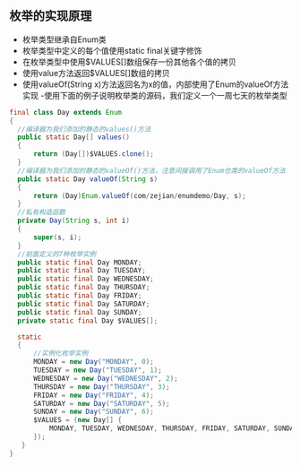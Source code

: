 ## 枚举的实现原理
  - 枚举类型继承自Enum类
  - 枚举类型中定义的每个值使用static final关键字修饰
  - 在枚举类型中使用$VALUES[]数组保存一份其他各个值的拷贝
  - 使用value方法返回$VALUES[]数组的拷贝
  - 使用valueOf(String x)方法返回名为x的值，内部使用了Enum的valueOf方法实现
  -使用下面的例子说明枚举类的源码，我们定义一个一周七天的枚举类型
  
  ```java
  final class Day extends Enum
  {
    //编译器为我们添加的静态的values()方法
    public static Day[] values()
    {
        return (Day[])$VALUES.clone();
    }
    //编译器为我们添加的静态的valueOf()方法，注意间接调用了Enum也类的valueOf方法
    public static Day valueOf(String s)
    {
        return (Day)Enum.valueOf(com/zejian/enumdemo/Day, s);
    }
    //私有构造函数
    private Day(String s, int i)
    {
        super(s, i);
    }
    //前面定义的7种枚举实例
    public static final Day MONDAY;
    public static final Day TUESDAY;
    public static final Day WEDNESDAY;
    public static final Day THURSDAY;
    public static final Day FRIDAY;
    public static final Day SATURDAY;
    public static final Day SUNDAY;
    private static final Day $VALUES[];

    static 
    {    
        //实例化枚举实例
        MONDAY = new Day("MONDAY", 0);
        TUESDAY = new Day("TUESDAY", 1);
        WEDNESDAY = new Day("WEDNESDAY", 2);
        THURSDAY = new Day("THURSDAY", 3);
        FRIDAY = new Day("FRIDAY", 4);
        SATURDAY = new Day("SATURDAY", 5);
        SUNDAY = new Day("SUNDAY", 6);
        $VALUES = (new Day[] {
            MONDAY, TUESDAY, WEDNESDAY, THURSDAY, FRIDAY, SATURDAY, SUNDAY
        });
     }
  }
  ```

